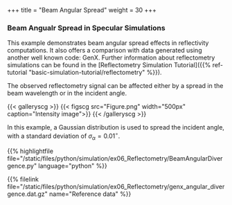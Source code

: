 +++
title = "Beam Angular Spread"
weight = 30
+++

### Beam Angualr Spread in Specular Simulations

This example demonstrates beam angular spread effects in reflectivity computations.
It also offers a comparison with data generated using another well known code: GenX.
Further information about reflectometry simulations can be found in the
[Reflectometry Simulation Tutorial]({{% ref-tutorial "basic-simulation-tutorial/reflectometry" %}}).

The observed reflectometry signal can be affected either by a spread in the beam wavelength or in the incident angle.

{{< galleryscg >}}
{{< figscg src="Figure.png" width="500px" caption="Intensity image">}}
{{< /galleryscg >}}

In this example, a Gaussian distribution is used to spread the incident angle, with a standard deviation of $\sigma_{\alpha} = 0.01^{\circ}$.

{{% highlightfile file="/static/files/python/simulation/ex06_Reflectometry/BeamAngularDivergence.py"  language="python" %}}

{{% filelink file="/static/files/python/simulation/ex06_Reflectometry/genx_angular_divergence.dat.gz" name="Reference data" %}}

